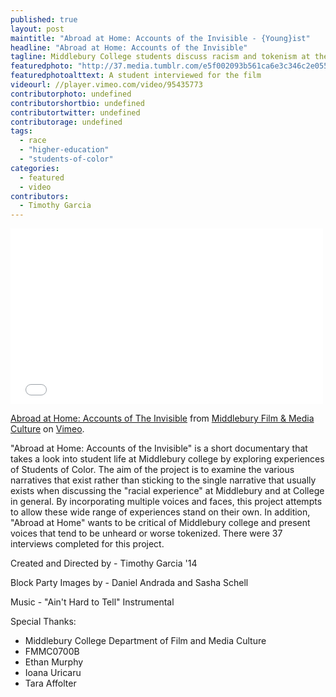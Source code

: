 ```yaml
---
published: true
layout: post
maintitle: "Abroad at Home: Accounts of the Invisible - {Young}ist"
headline: "Abroad at Home: Accounts of the Invisible"
tagline: Middlebury College students discuss racism and tokenism at the Vermont college
featuredphoto: "http://37.media.tumblr.com/e5f002093b561ca6e3c346c2e0550033/tumblr_n5qu7iBgQv1rq2ndso1_1280.png"
featuredphotoalttext: A student interviewed for the film
videourl: //player.vimeo.com/video/95435773
contributorphoto: undefined
contributorshortbio: undefined
contributortwitter: undefined
contributorage: undefined
tags: 
  - race
  - "higher-education"
  - "students-of-color"
categories: 
  - featured
  - video
contributors: 
  - Timothy Garcia
---
```


<iframe src="//player.vimeo.com/video/95435773" width="500" height="281" frameborder="0" webkitallowfullscreen mozallowfullscreen allowfullscreen></iframe> <p><a href="http://vimeo.com/95435773">Abroad at Home: Accounts of The Invisible</a> from <a href="http://vimeo.com/fmmc">Middlebury Film &amp; Media Culture</a> on <a href="https://vimeo.com">Vimeo</a>.</p>

"Abroad at Home: Accounts of the Invisible" is a short documentary that takes a look into student life at Middlebury college by exploring experiences of Students of Color. The aim of the project is to examine the various narratives that exist rather than sticking to the single narrative that usually exists when discussing the "racial experience" at Middlebury and at College in general. By incorporating multiple voices and faces, this project attempts to allow these wide range of experiences stand on their own. In addition, "Abroad at Home" wants to be critical of Middlebury college and present voices that tend to be unheard or worse tokenized. There were 37 interviews completed for this project.

Created and Directed by - Timothy Garcia '14

Block Party Images by - Daniel Andrada and Sasha Schell

Music - "Ain't Hard to Tell" Instrumental

Special Thanks:
- Middlebury College Department of Film and Media Culture
- FMMC0700B
- Ethan Murphy
- Ioana Uricaru
- Tara Affolter
